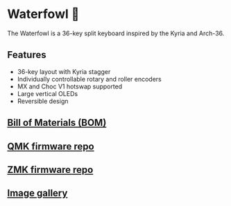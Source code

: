 # Waterfowl :duck:
The Waterfowl is a 36-key split keyboard inspired by the Kyria and Arch-36.

## Features
- 36-key layout with Kyria stagger
- Individually controllable rotary and roller encoders
- MX and Choc V1 hotswap supported
- Large vertical OLEDs
- Reversible design

## [Bill of Materials (BOM)](Docs/BOM.md)

## [QMK firmware repo](https://github.com/qmk/qmk_firmware/tree/master/keyboards/waterfowl)
## [ZMK firmware repo](https://github.com/JW2586/zmk)

## [Image gallery](https://imgur.com/a/9IRdHk9)